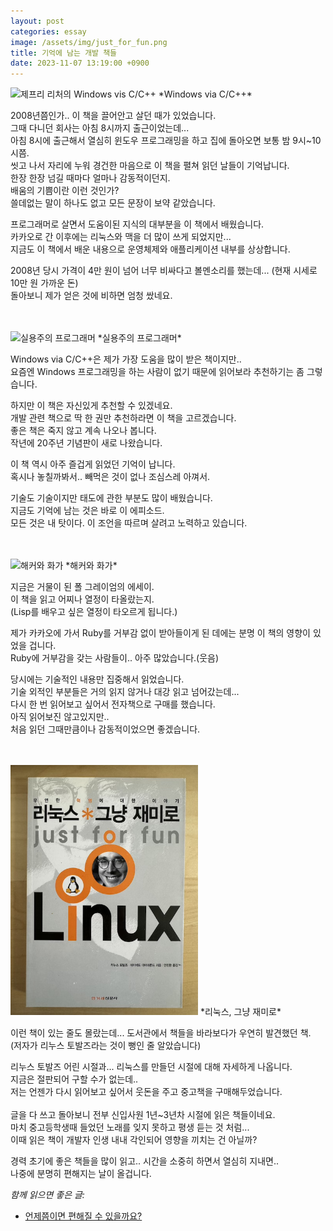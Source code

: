 ```yaml
---
layout: post
categories: essay
image: /assets/img/just_for_fun.png
title: 기억에 남는 개발 책들
date: 2023-11-07 13:19:00 +0900
---
```


<img src="https://image.aladin.co.kr/product/19370/83/cover500/e897914621_1.jpg" alt="제프리 리처의 Windows vis C/C++" width="300"/>  
*Windows via C/C++*

2008년쯤인가.. 이 책을 끌어안고 살던 때가 있었습니다.  
그때 다니던 회사는 아침 8시까지 출근이었는데...  
아침 8시에 출근해서 열심히 윈도우 프로그래밍을 하고 집에 돌아오면 보통 밤 9시~10시쯤.  
씻고 나서 자리에 누워 경건한 마음으로 이 책을 펼쳐 읽던 날들이 기억납니다.  
한장 한장 넘길 때마다 얼마나 감동적이던지.  
배움의 기쁨이란 이런 것인가?  
쓸데없는 말이 하나도 없고 모든 문장이 보약 같았습니다.

프로그래머로 살면서 도움이된 지식의 대부분을 이 책에서 배웠습니다.  
카카오로 간 이후에는 리눅스와 맥을 더 많이 쓰게 되었지만...  
지금도 이 책에서 배운 내용으로 운영체제와 애플리케이션 내부를 상상합니다.

2008년 당시 가격이 4만 원이 넘어 너무 비싸다고 볼멘소리를 했는데... (현재 시세로 10만 원 가까운 돈)  
돌아보니 제가 얻은 것에 비하면 엄청 쌌네요.

<br>
<br>
<img src="https://image.aladin.co.kr/product/29017/29/cover500/e092539337_1.jpg" alt="실용주의 프로그래머" width="300"/>  
*실용주의 프로그래머*

Windows via C/C++은 제가 가장 도움을 많이 받은 책이지만..  
요즘엔 Windows 프로그래밍을 하는 사람이 없기 때문에 읽어보라 추천하기는 좀 그렇습니다.

하지만 이 책은 자신있게 추천할 수 있겠네요.  
개발 관련 책으로 딱 한 권만 추천하라면 이 책을 고르겠습니다.  
좋은 책은 죽지 않고 계속 나오나 봅니다.  
작년에 20주년 기념판이 새로 나왔습니다.

이 책 역시 아주 즐겁게 읽었던 기억이 납니다.  
혹시나 놓칠까봐서.. 빼먹은 것이 없나 조심스레 아껴서.

기술도 기술이지만 태도에 관한 부분도 많이 배웠습니다.    
지금도 기억에 남는 것은 바로 이 에피소드.  
모든 것은 내 탓이다.
이 조언을 따르며 살려고 노력하고 있습니다.

<br>
<br>
<img src="https://image.aladin.co.kr/product/11718/91/cover500/e896848071_1.jpg" alt="해커와 화가" width="300"/>  
*해커와 화가*

지금은 거물이 된 폴 그레이엄의 에세이.  
이 책을 읽고 어찌나 열정이 타올랐는지.  
(Lisp를 배우고 싶은 열정이 타오르게 됩니다.)

제가 카카오에 가서 Ruby를 거부감 없이 받아들이게 된 데에는 분명 이 책의 영향이 있었을 겁니다.  
Ruby에 거부감을 갖는 사람들이.. 아주 많았습니다.(웃음)

당시에는 기술적인 내용만 집중해서 읽었습니다.  
기술 외적인 부분들은 거의 읽지 않거나 대강 읽고 넘어갔는데...  
다시 한 번 읽어보고 싶어서 전자책으로 구매를 했습니다.  
아직 읽어보진 않고있지만..  
처음 읽던 그때만큼이나 감동적이었으면 좋겠습니다.

<br>
<br>
<img src="/assets/img/just_for_fun.png" alt="그냥 재미로" width="300"/>  
*리눅스, 그냥 재미로*

이런 책이 있는 줄도 몰랐는데... 도서관에서 책들을 바라보다가 우연히 발견했던 책.  
(저자가 리누스 토발즈라는 것이 뻥인 줄 알았습니다)

리누스 토발즈 어린 시절과... 리눅스를 만들던 시절에 대해 자세하게 나옵니다.  
지금은 절판되어 구할 수가 없는데..  
저는 언젠가 다시 읽어보고 싶어서 웃돈을 주고 중고책을 구매해두었습니다.
<br>
<br>
글을 다 쓰고 돌아보니 전부 신입사원 1년~3년차 시절에 읽은 책들이네요.    
마치 중고등학생때 들었던 노래를 잊지 못하고 평생 듣는 것 처럼...  
이때 읽은 책이 개발자 인생 내내 각인되어 영향을 끼치는 건 아닐까?  

경력 초기에 좋은 책들을 많이 읽고.. 시간을 소중히 하면서 열심히 지내면..  
나중에 분명히 편해지는 날이 올겁니다.

*함께 읽으면 좋은 글:*
* [언제쯤이면 편해질 수 있을까요?](/essay/2022/08/29/feel-comfortable.html)
